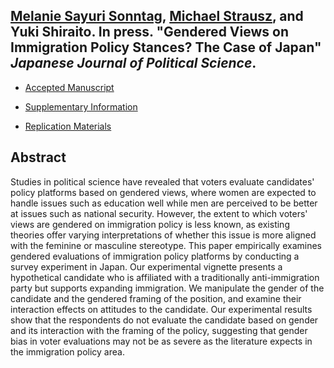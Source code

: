 ## [Melanie Sayuri Sonntag](https://melaniedominguez.com/), [Michael Strausz](https://www.michaelstrausz.com/), and Yuki Shiraito. In press. "Gendered Views on Immigration Policy Stances? The Case of Japan" _Japanese Journal of Political Science_.

- [Accepted Manuscript](../files/gndrimgr.pdf)

- [Supplementary Information](../files/gndrimgr_si.pdf)

- [Replication Materials](https://doi.org/10.7910/DVN/LGBONY)

## Abstract
Studies in political science have revealed that voters evaluate candidates' policy platforms based on gendered views, where women are expected to handle issues such as education well while men are perceived to be better at issues such as national security.
However, the extent to which voters' views are gendered on immigration policy is less known, as existing theories offer varying interpretations of whether this issue is more aligned with the feminine or masculine stereotype.
This paper empirically examines gendered evaluations of immigration policy platforms by conducting a survey experiment in Japan.
Our experimental vignette presents a hypothetical candidate who is affiliated with a traditionally anti-immigration party but supports expanding immigration.
We manipulate the gender of the candidate and the gendered framing of the position, and examine their interaction effects on attitudes to the candidate.
Our experimental results show that the respondents do not evaluate the candidate based on gender and its interaction with the framing of the policy, suggesting that gender bias in voter evaluations may not be as severe as the literature expects in the immigration policy area.

